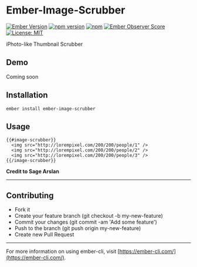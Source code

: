 # Ember-Image-Scrubber

[![Ember Version](https://embadge.io/v1/badge.svg?start=2.13.0)](https://embadge.io/v1/badge.svg?start=2.13.0)
[![npm version](https://badge.fury.io/js/ember-image-scrubber.svg)](http://badge.fury.io/js/ember-image-scrubber)
[![npm](https://img.shields.io/npm/dm/ember-image-scrubber.svg)]()
[![Ember Observer Score](https://emberobserver.com/badges/ember-image-scrubber.svg)](https://emberobserver.com/addons/ember-image-scrubber)
[![License: MIT](https://img.shields.io/badge/License-MIT-blue.svg)](https://opensource.org/licenses/MIT)


iPhoto-like Thumbnail Scrubber

## Demo
Coming soon

## Installation

`ember install ember-image-scrubber`

## Usage

```
{{#image-scrubber}}
  <img src="http://lorempixel.com/200/200/people/1" />
  <img src="http://lorempixel.com/200/200/people/2" />
  <img src="http://lorempixel.com/200/200/people/3" />
{{/image-scrubber}}
```

**Credit to Sage Arslan**

---

## Contributing

* Fork it
* Create your feature branch (git checkout -b my-new-feature)
* Commit your changes (git commit -am 'Add some feature')
* Push to the branch (git push origin my-new-feature)
* Create new Pull Request

---

For more information on using ember-cli, visit [https://ember-cli.com/](https://ember-cli.com/).
